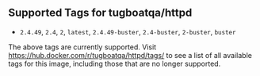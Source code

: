 ## Supported Tags for tugboatqa/httpd

* `2.4.49`, `2.4`, `2`, `latest`, `2.4.49-buster`, `2.4-buster`, `2-buster`, `buster`

The above tags are currently supported. Visit https://hub.docker.com/r/tugboatqa/httpd/tags/ to see a list of all available tags for this image, including those that are no longer supported.
